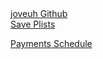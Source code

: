 <div><a href="https://github.com/joveuh/"> joveuh Github </a></div>

<div><a href="https://joveuh.github.io/save-plists/"> Save Plists </a></div>

<a href="https://joveuh.github.io/save-plists/"> Payments Schedule </a>
